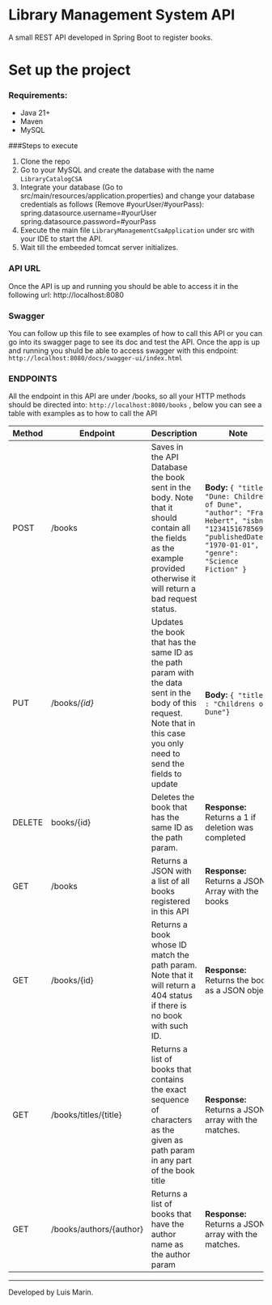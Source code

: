 # Library Management System API
A small REST API developed in Spring Boot to register books.

# Set up the project
### Requirements:
- Java 21+
- Maven
- MySQL

###Steps to execute
1. Clone the repo
2. Go to your MySQL and create the database with the name `LibraryCatalogCSA`
3. Integrate your database (Go to src/main/resources/application.properties) and change your database credentials as follows (Remove #yourUser/#yourPass):
		 spring.datasource.username=#yourUser
		 spring.datasource.password=#yourPass
4. Execute the main file `LibraryManagementCsaApplication` under src with your IDE to start the API.
5. Wait till the embeeded tomcat server initializes.

### API URL
Once the API is up and running you should be able to access it in the following url:
		http://localhost:8080

### Swagger
You can follow up this file to see examples of how to call this API or you can go into its swagger page to see its doc and test the API. Once the app is up and running you shuld be able to access swagger with this endpoint:
`http://localhost:8080/docs/swagger-ui/index.html`

### ENDPOINTS
All the endpoint in this API are under /books, so all your HTTP methods should be directed into: `http://localhost:8080/books` , below you can see a table with examples as to how to call the API

| Method  | Endpoint  | Description  | Note  |
| ------------ | ------------ | ------------ | ------------ |
| POST  | /books  | Saves in the API Database the book sent in the body. Note that it should contain all the fields as the example provided otherwise it will return a bad request status.  | **Body:** `{ "title": "Dune: Children of Dune", "author": "Frank Hebert", "isbn": "1234151678569", "publishedDate": "1970-01-01", "genre": "Science Fiction" }`  |
| PUT | /books/*{id}*  | Updates the book that has the same ID as the path param with the data sent in the body of this request. Note that in this case you only need to send the fields to update  | **Body:** `{ "title" : "Childrens of Dune"}`  |
| DELETE  | books/{id}  | Deletes the book that has the same ID as the path param. | **Response:** Returns a 1 if deletion was completed |
| GET  | /books  | Returns a JSON with a list of all books registered in this API  | **Response:** Returns a JSON Array with the books  |
| GET  | /books/{id}  | Returns a book whose ID match the path param. Note that it will return a 404 status if there is no book with such ID.   | **Response:** Returns the book as a JSON object  |
| GET  | /books/titles/{title}  | Returns a list of books that contains the exact sequence of characters as the given as path param in any part of the book title  | **Response:** Returns a JSON array with the matches. |
| GET  | /books/authors/{author}  | Returns a list of books that have the author name as the author param  | **Response:** Returns a JSON array with the matches.  |

---
Developed by Luis Marin.
